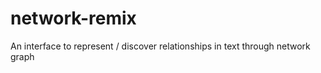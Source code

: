 # network-remix

An interface to represent / discover relationships in text through network graph



